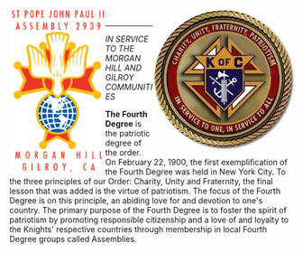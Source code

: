 
<div>
<div>
<p align="center"><img align="left" img src="assets/img/2939logoA.png" width="170"><img align="right" img src="assets/img/kofc9.jpg" width="250"></p>
</div>
<br>
<hr>
<div>
<p align="center">

*IN SERVICE TO THE MORGAN HILL AND GILROY COMMUNITIES*

</p>
<p>
  
**The Fourth Degree** is the patriotic degree of the order. On February 22, 1900, the first
exemplification of the Fourth Degree was held in New York City. To the three principles
of our Order: Charity, Unity and Fraternity, the final lesson that was added is the virtue
of patriotism. The focus of the Fourth Degree is on this principle, an abiding love for
and devotion to one's country. The primary purpose of the Fourth Degree is to foster the
spirit of patriotism by promoting responsible citizenship and a love of and loyalty to
the Knights' respective countries through membership in local Fourth Degree groups called
  Assemblies.</p>
</div>

